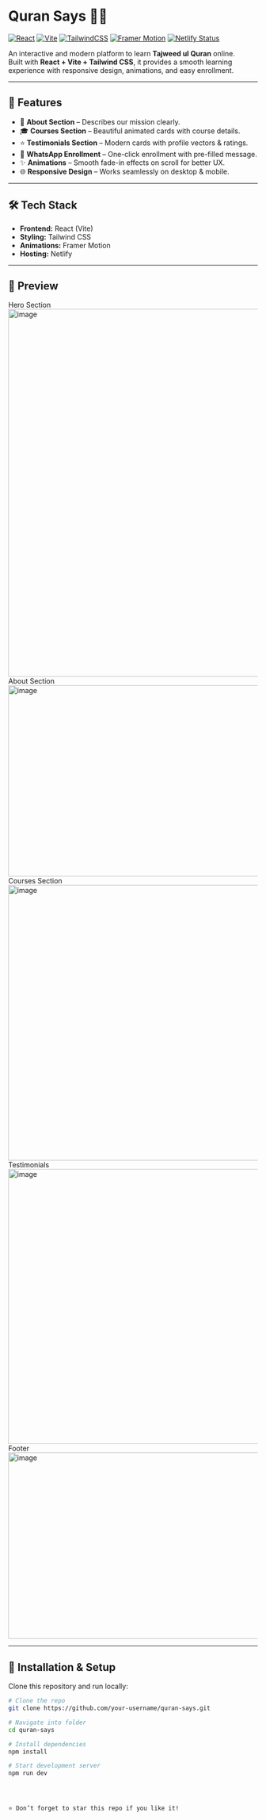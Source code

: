 # Quran Says 🌙📖
[![React](https://img.shields.io/badge/React-20232A?style=for-the-badge&logo=react&logoColor=61DAFB)](https://react.dev/)
[![Vite](https://img.shields.io/badge/Vite-646CFF?style=for-the-badge&logo=vite&logoColor=FFD62E)](https://vitejs.dev/)
[![TailwindCSS](https://img.shields.io/badge/TailwindCSS-38B2AC?style=for-the-badge&logo=tailwind-css&logoColor=white)](https://tailwindcss.com/)
[![Framer Motion](https://img.shields.io/badge/FramerMotion-0055FF?style=for-the-badge&logo=framer&logoColor=white)](https://www.framer.com/motion/)
[![Netlify Status](https://api.netlify.com/api/v1/badges/a1ed428e-71a3-42ea-aa51-122af5d7ed78/deploy-status)](https://app.netlify.com/projects/quransays/deploys)

An interactive and modern platform to learn **Tajweed ul Quran** online.  
Built with **React + Vite + Tailwind CSS**, it provides a smooth learning experience with responsive design, animations, and easy enrollment.

---

## 🚀 Features
- 📖 **About Section** – Describes our mission clearly.  
- 🎓 **Courses Section** – Beautiful animated cards with course details.  
- ⭐ **Testimonials Section** – Modern cards with profile vectors & ratings.  
- 📱 **WhatsApp Enrollment** – One-click enrollment with pre-filled message.  
- ✨ **Animations** – Smooth fade-in effects on scroll for better UX.  
- 🌐 **Responsive Design** – Works seamlessly on desktop & mobile.  

---

## 🛠️ Tech Stack
- **Frontend:** React (Vite)  
- **Styling:** Tailwind CSS  
- **Animations:** Framer Motion  
- **Hosting:** Netlify  

---

## 📸 Preview
Hero Section
<img width="1578" height="742" alt="image" src="https://github.com/user-attachments/assets/75ad251d-0477-4f61-a140-dbed5a03fe62" />
About Section
<img width="1582" height="386" alt="image" src="https://github.com/user-attachments/assets/bb782c3d-61e8-4ce2-97d8-7f9618733733" />
Courses Section
<img width="1586" height="556" alt="image" src="https://github.com/user-attachments/assets/732f3f7d-7d85-4f2f-9710-b13ddc342e0f" />
Testimonials
<img width="1581" height="555" alt="image" src="https://github.com/user-attachments/assets/f803a7a9-f157-4bfc-89be-d2091ed42958" />
Footer
<img width="1583" height="376" alt="image" src="https://github.com/user-attachments/assets/4f94e5f0-55f5-4b3f-9a6e-fbc74e3a2d1c" />





---

## 🔧 Installation & Setup
Clone this repository and run locally:

```bash
# Clone the repo
git clone https://github.com/your-username/quran-says.git

# Navigate into folder
cd quran-says

# Install dependencies
npm install

# Start development server
npm run dev




⭐ Don’t forget to star this repo if you like it!

